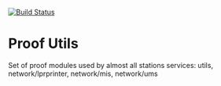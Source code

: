 [![Build Status](https://travis-ci.com/opensoft/proofutils.svg?token=rjKq7aueGr7hgysP2ESt&branch=develop)](https://travis-ci.com/opensoft/proofutils)

Proof Utils
=============
Set of proof modules used by almost all stations services: utils, network/lprprinter, network/mis, network/ums
